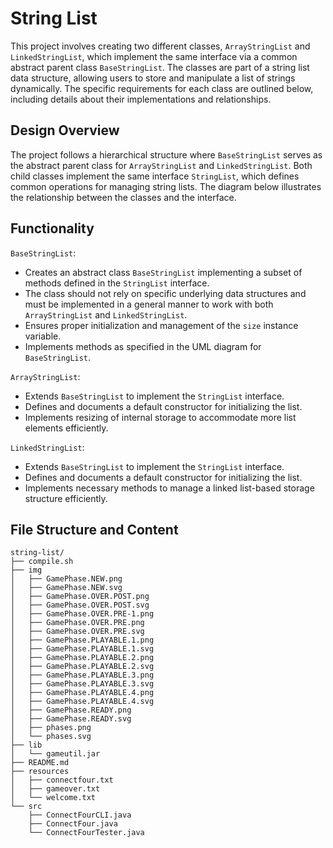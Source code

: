 # String List
This project involves creating two different classes, `ArrayStringList` and `LinkedStringList`, which implement the same interface via a common abstract parent class `BaseStringList`. The classes are part of a string list data structure, allowing users to store and manipulate a list of strings dynamically. The specific requirements for each class are outlined below, including details about their implementations and relationships.

## Design Overview
The project follows a hierarchical structure where `BaseStringList` serves as the abstract parent class for `ArrayStringList` and `LinkedStringList`. Both child classes implement the same interface `StringList`, which defines common operations for managing string lists. The diagram below illustrates the relationship between the classes and the interface.

## Functionality
`BaseStringList`:
- Creates an abstract class `BaseStringList` implementing a subset of methods defined in the `StringList` interface.
- The class should not rely on specific underlying data structures and must be implemented in a general manner to work with both `ArrayStringList` and `LinkedStringList`.
- Ensures proper initialization and management of the `size` instance variable.
- Implements methods as specified in the UML diagram for `BaseStringList`.

`ArrayStringList`:
- Extends `BaseStringList` to implement the `StringList` interface.
- Defines and documents a default constructor for initializing the list.
- Implements resizing of internal storage to accommodate more list elements efficiently.

`LinkedStringList`:
- Extends `BaseStringList` to implement the `StringList` interface.
- Defines and documents a default constructor for initializing the list.
- Implements necessary methods to manage a linked list-based storage structure efficiently.

## File Structure and Content
```
string-list/
├── compile.sh
├── img
│   ├── GamePhase.NEW.png
│   ├── GamePhase.NEW.svg
│   ├── GamePhase.OVER.POST.png
│   ├── GamePhase.OVER.POST.svg
│   ├── GamePhase.OVER.PRE-1.png
│   ├── GamePhase.OVER.PRE.png
│   ├── GamePhase.OVER.PRE.svg
│   ├── GamePhase.PLAYABLE.1.png
│   ├── GamePhase.PLAYABLE.1.svg
│   ├── GamePhase.PLAYABLE.2.png
│   ├── GamePhase.PLAYABLE.2.svg
│   ├── GamePhase.PLAYABLE.3.png
│   ├── GamePhase.PLAYABLE.3.svg
│   ├── GamePhase.PLAYABLE.4.png
│   ├── GamePhase.PLAYABLE.4.svg
│   ├── GamePhase.READY.png
│   ├── GamePhase.READY.svg
│   ├── phases.png
│   └── phases.svg
├── lib
│   └── gameutil.jar
├── README.md
├── resources
│   ├── connectfour.txt
│   ├── gameover.txt
│   └── welcome.txt
└── src
    ├── ConnectFourCLI.java
    ├── ConnectFour.java
    └── ConnectFourTester.java
```
